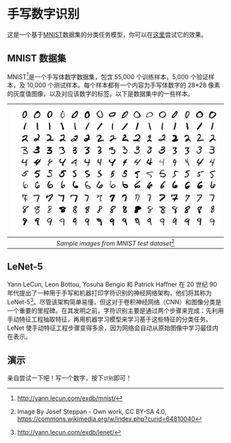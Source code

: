 # 手写数字识别

这是一个基于[MNIST](http://yann.lecun.com/exdb/mnist/)数据集的分类任务模型，你可以在[这里](/zh/ml/demo/mnist/)尝试它的效果。

## MNIST 数据集

MNIST[^mnist]是一个手写体数字数据集，包含 55,000 个训练样本，5,000 个验证样本，及 10,000 个测试样本。每个样本都有一个内容为手写体数字的 28\*28 像素的灰度值图像，以及对应该数字的标签。以下是数据集中的一些样本。

[^mnist]: http://yann.lecun.com/exdb/mnist/

| ![Mnist Examples](../../assets/img/MnistExamples.png)  |
| :----------------------------------------------------: |
| _Sample images from MNIST test dataset_[^mnist_sample] |

[^mnist_sample]: Image By Josef Steppan - Own work, CC BY-SA 4.0, https://commons.wikimedia.org/w/index.php?curid=64810040

## LeNet-5

Yann LeCun, Leon Bottou, Yosuha Bengio 和 Patrick Haffner 在 20 世纪 90 年代提出了一种用于手写和机器打印字符识别的神经网络架构，他们将其称为 LeNet-5[^lenet]。尽管该架构简单易懂，但这对于卷积神经网络（CNN）和图像分类是一个重要的里程碑。在其发明之前，字符识别主要是通过两个步骤来完成：先利用手动特征工程抽取特征，再用机器学习模型来学习基于这些特征的分类任务。LeNet 使手动特征工程步骤变得多余，因为网络会自动从原始图像中学习最佳内在表示。

[^lenet]: http://yann.lecun.com/exdb/lenet/

## 演示

亲自尝试一下吧！写一个数字，按下`识别`即可！

<DemoMnist clearBtnName="清除" recognizeBtnName="识别" resultTag="结果" probTag="概率" warningMsg="请写下一个数字！"/>
